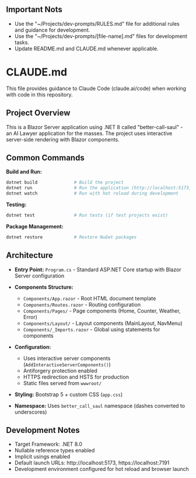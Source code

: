 ## Important Nots
- Use the "~/Projects/dev-prompts/RULES.md" file for additional rules and
guidance for development.
- Use the "~/Projects/dev-prompts/[file-name].md" files for development tasks.
- Update README.md and CLAUDE.md whenever applicable.

# CLAUDE.md

This file provides guidance to Claude Code (claude.ai/code) when working with code in this repository.

## Project Overview

This is a Blazor Server application using .NET 8 called "better-call-saul" - an AI Lawyer application for the masses. The project uses interactive server-side rendering with Blazor components.

## Common Commands

**Build and Run:**
```bash
dotnet build              # Build the project
dotnet run                # Run the application (http://localhost:5173, https://localhost:7191)
dotnet watch              # Run with hot reload during development
```

**Testing:**
```bash
dotnet test               # Run tests (if test projects exist)
```

**Package Management:**
```bash
dotnet restore            # Restore NuGet packages
```

## Architecture

- **Entry Point:** `Program.cs` - Standard ASP.NET Core startup with Blazor Server configuration
- **Components Structure:**
  - `Components/App.razor` - Root HTML document template
  - `Components/Routes.razor` - Routing configuration
  - `Components/Pages/` - Page components (Home, Counter, Weather, Error)
  - `Components/Layout/` - Layout components (MainLayout, NavMenu)
  - `Components/_Imports.razor` - Global using statements for components

- **Configuration:**
  - Uses interactive server components (`AddInteractiveServerComponents()`)
  - Antiforgery protection enabled
  - HTTPS redirection and HSTS for production
  - Static files served from `wwwroot/`

- **Styling:** Bootstrap 5 + custom CSS (`app.css`)

- **Namespace:** Uses `better_call_saul` namespace (dashes converted to underscores)

## Development Notes

- Target Framework: .NET 8.0
- Nullable reference types enabled
- Implicit usings enabled
- Default launch URLs: http://localhost:5173, https://localhost:7191
- Development environment configured for hot reload and browser launch

